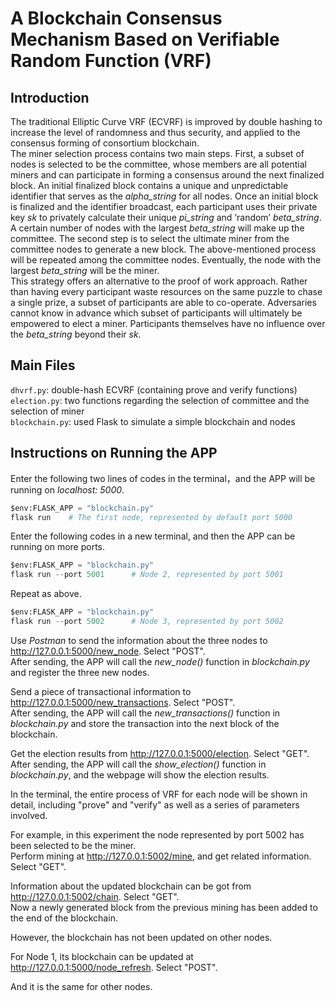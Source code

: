 # A Blockchain Consensus Mechanism Based on Verifiable Random Function (VRF)

## Introduction
The traditional Elliptic Curve VRF (ECVRF) is improved by double hashing to increase the level of randomness and thus security, and applied to the consensus forming of consortium blockchain.   
The miner selection process contains two main steps. First, a subset of nodes is selected to be the committee, whose members are all potential miners and can participate in forming a consensus around the next finalized block. An initial finalized block contains a unique and unpredictable identifier that serves as the _alpha_string_ for all nodes. Once an initial block is finalized and the identifier broadcast, each participant uses their private key _sk_ to privately calculate their unique _pi_string_ and ‘random’ _beta_string_. A certain number of nodes with the largest _beta_string_ will make up the committee. The second step is to select the ultimate miner from the committee nodes to generate a new block. The above-mentioned process will be repeated among the committee nodes. Eventually, the node with the largest _beta_string_ will be the miner.   
This strategy offers an alternative to the proof of work approach. Rather than having every participant waste resources on the same puzzle to chase a single prize, a subset of participants are able to co-operate. Adversaries cannot know in advance which subset of participants will ultimately be empowered to elect a miner. Participants themselves have no influence over the _beta_string_ beyond their _sk_. 

## Main Files
`dhvrf.py`: double-hash ECVRF (containing prove and verify functions)  
`election.py`: two functions regarding the selection of committee and the selection of miner  
`blockchain.py`: used Flask to simulate a simple blockchain and nodes  

## Instructions on Running the APP
Enter the following two lines of codes in the terminal，and the APP will be running on _localhost: 5000_.   
```Python
$env:FLASK_APP = "blockchain.py" 
flask run    # The first node, represented by default port 5000  
```


Enter the following codes in a new terminal, and then the APP can be running on more ports.   
```Python
$env:FLASK_APP = "blockchain.py"
flask run --port 5001      # Node 2, represented by port 5001
```
 

Repeat as above.    
```Python
$env:FLASK_APP = "blockchain.py"
flask run --port 5002      # Node 3, represented by port 5002
```
 

Use _Postman_ to send the information about the three nodes to http://127.0.0.1:5000/new_node. Select "POST".  
After sending, the APP will call the _new_node()_ function in _blockchain.py_ and register the three new nodes.  


Send a piece of transactional information to http://127.0.0.1:5000/new_transactions. Select "POST".  
After sending, the APP will call the _new_transactions()_ function in _blockchain.py_ and store the transaction into the next block of the blockchain.  


Get the election results from http://127.0.0.1:5000/election. Select "GET".  
After sending, the APP will call the _show_election()_ function in _blockchain.py_, and the webpage will show the election results.  

In the terminal, the entire process of VRF for each node will be shown in detail, including "prove" and "verify" as well as a series of parameters involved.  


For example, in this experiment the node represented by port 5002 has been selected to be the miner.  
Perform mining at http://127.0.0.1:5002/mine, and get related information. Select "GET".  
 

Information about the updated blockchain can be got from http://127.0.0.1:5002/chain. Select "GET".  
Now a newly generated block from the previous mining has been added to the end of the blockchain.  

However, the blockchain has not been updated on other nodes.
 

For Node 1, its blockchain can be updated at http://127.0.0.1:5000/node_refresh. Select "POST".  

And it is the same for other nodes.
